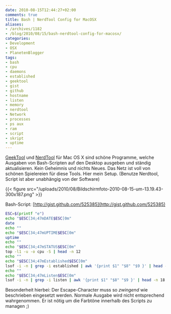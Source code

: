 ```yaml
---
date: 2010-08-15T12:44:27+02:00
comments: true
title: Bash | NerdTool Config for MacOSX
aliases:
- /archives/1182
- /blog/2010/08/15/bash-nerdtool-config-for-macosx/
categories:
- Development
- OSX
- PlanetenBlogger
tags:
- bash
- cpu
- daemons
- established
- geektool
- gist
- github
- hostname
- listen
- memory
- nerdtool
- Network
- processes
- ps aux
- ram
- script
- skript
- uptime
---
```


[GeekTool](http://projects.tynsoe.org/en/geektool/) und
[NerdTool](http://www.macupdate.com/info.php/id/31909/nerdtool) für Mac OS X
sind schöne Programme, welche Ausgaben von Bash-Scripten auf den Desktop
ausgeben und ständig aktualisieren. Kein Geheimnis und nichts Neues.  Das
Netz ist voll von schönen Spielereien für diese Tools. Hier mein Setup.
(Benutze Nerdtool, Script ist aber unabhängig von der Software)

{{< figure src="/uploads/2010/08/Bildschirmfoto-2010-08-15-um-13.19.43-300x187.png" >}}

Bash-Script: [http://gist.github.com/525385](http://gist.github.com/525385)


``` bash
ESC=$(printf "e")
echo "$ESC[34;47mDATE$ESC[0m"
date
echo ""
echo "$ESC[34;47mUPTIME$ESC[0m"
uptime
echo ""
echo "$ESC[34;47mSTATUS$ESC[0m"
top -l1 -u -o cpu -S | head -n 12
echo ""
echo "$ESC[34;47mEstablished$ESC[0m"
lsof -i -n | grep -i established | awk '{print $1" "$8" "$9 }' | head -n 18
echo ""
echo "$ESC[34;47mListen$ESC[0m"
lsof -i -n | grep -i listen | awk '{print $1" "$8" "$9 }' | head -n 18
```

Besonderheit hierbei: Der Escape-Character muss so _zwingend_ wie
beschrieben eingesetzt werden. Normale Ausgabe wird nicht entsprechend
wahrgenommen. Er ist nötig um die Farbtöne innerhalb des Scripts zu managen
;)
